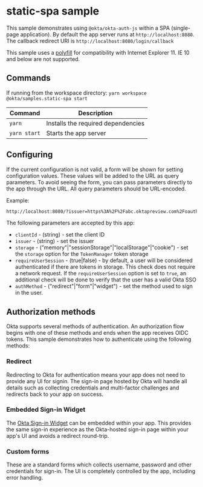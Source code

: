 # static-spa sample

This sample demonstrates using `@okta/okta-auth-js` within a SPA (single-page application). By default the app server runs at `http://localhost:8080`. The callback redirect URI is `http://localhost:8080/login/callback`

This sample uses a [polyfill](https://github.com/okta/okta-auth-js#browser-compatibility--polyfill) for compatibility with Internet Explorer 11. IE 10 and below are not supported.

## Commands

If running from the workspace directory: `yarn workspace @okta/samples.static-spa start`

| Command               | Description                    |
| --------------------- | ------------------------------ |
| `yarn`                | Installs the required dependencies|
| `yarn start`          | Starts the app server |

## Configuring

If the current configuration is not valid, a form will be shown for setting configuration values. These values will be added to the URL as query parameters. To avoid seeing the form, you can pass parameters directly to the app through the URL. All query parameters should be URL-encoded.

Example:

```html
http://localhost:8080/?issuer=https%3A%2F%2Fabc.oktapreview.com%2Foauth2%2Fdefault&clientId=01234567xcdfgC80h7
```

The following parameters are accepted by this app:

* `clientId` - (string) - set the client ID
* `issuer` - (string) - set the issuer
* `storage` - ("memory"|"sessionStorage"|"localStorage"|"cookie") - set the `storage` option for the `TokenManager` token storage
* `requireUserSession` - (true|false) - by default, a user will be considered authenticated if there are tokens in storage. This check does not require a network request. If the `requireUserSession` option is set to `true`, an additional check will be done to verify that the user has a valid Okta SSO
* `authMethod` - ("redirect"|"form"|"widget") - set the method used to sign in the user.

## Authorization methods

Okta supports several methods of authentication. An authorization flow begins with one of these methods and ends when the app receives OIDC tokens. This sample demonstrates how to authenticate using the following methods:

### Redirect

Redirecting to Okta for authentication means your app does not need to provide any UI for signin. The sign-in page hosted by Okta will handle all details such as collecting credentials and multi-factor challenges and redirects back to your app on success.

### Embedded Sign-in Widget

The [Okta Sign-in Widget](https://github.com/okta/okta-signin-widget) can be embedded within your app. This provides the same sign-in experience as the Okta-hosted sign-in page within your app's UI and avoids a redirect round-trip.

### Custom forms

These are a standard forms which collects username, password and other credentials for sign-in. The UI is completely controlled by the app, including error handling.
